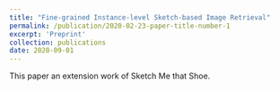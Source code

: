 ```yaml
---
title: "Fine-grained Instance-level Sketch-based Image Retrieval"
permalink: /publication/2020-02-23-paper-title-number-1
excerpt: 'Preprint'
collection: publications
date: 2020-09-01
---
```

This paper an extension work of Sketch Me that Shoe.

